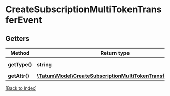 # CreateSubscriptionMultiTokenTransferEvent

## Getters

Method | Return type | Description | Notes
------------ | ------------- | ------------- | -------------
**getType()** | **string** | Type of the subscription. |
**getAttr()** | [**\Tatum\Model\CreateSubscriptionMultiTokenTransferEventAttr**](CreateSubscriptionMultiTokenTransferEventAttr.md) |  |

[[Back to Index]](../index.md)
